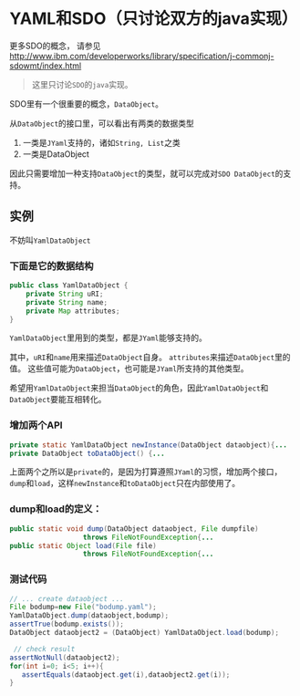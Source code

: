 # YAML和SDO（只讨论双方的java实现）

更多SDO的概念， 请参见<http://www.ibm.com/developerworks/library/specification/j-commonj-sdowmt/index.html>

> 这里只讨论`SDO`的`java`实现。

SDO里有一个很重要的概念，`DataObject`。

从`DataObject`的接口里，可以看出有两类的数据类型

1. 一类是`JYaml`支持的，诸如`String, List`之类
2. 一类是DataObject

因此只需要增加一种支持`DataObject`的类型，就可以完成对`SDO DataObject`的支持。

## 实例

不妨叫`YamlDataObject`

### 下面是它的数据结构

```java
public class YamlDataObject {
    private String uRI;
    private String name;
    private Map attributes;
}
```

`YamlDataObject`里用到的类型，都是`JYaml`能够支持的。

其中，`uRI`和`name`用来描述`DataObject`自身。
`attributes`来描述`DataObject`里的值。
这些值可能为`DataObject`，也可能是`JYaml`所支持的其他类型。

希望用`YamlDataObject`来担当`DataObject`的角色，因此`YamlDataObject`和`DataObject`要能互相转化。

### 增加两个API

```java
private static YamlDataObject newInstance(DataObject dataobject){...
private DataObject toDataObject() {...
```

上面两个之所以是`private`的，是因为打算遵照`JYaml`的习惯，增加两个接口，`dump`和`load`，这样`newInstance`和`toDataObject`只在内部使用了。

### dump和load的定义：

```java
public static void dump(DataObject dataobject, File dumpfile) 
                  throws FileNotFoundException{...
public static Object load(File file) 
                  throws FileNotFoundException{...
```

### 测试代码

```java
// ... create dataobject ...
File bodump=new File("bodump.yaml");
YamlDataObject.dump(dataobject,bodump);
assertTrue(bodump.exists());
DataObject dataobject2 = (DataObject) YamlDataObject.load(bodump);

 // check result
assertNotNull(dataobject2);
for(int i=0; i<5; i++){
   assertEquals(dataobject.get(i),dataobject2.get(i));
}
```
